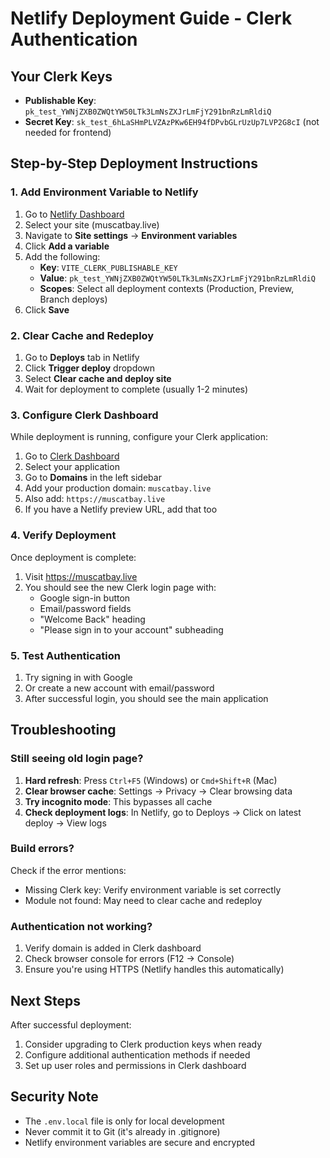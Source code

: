 # Netlify Deployment Guide - Clerk Authentication

## Your Clerk Keys
- **Publishable Key**: `pk_test_YWNjZXB0ZWQtYW50LTk3LmNsZXJrLmFjY291bnRzLmRldiQ`
- **Secret Key**: `sk_test_6hLaSHmPLVZAzPKw6EH94fDPvbGLrUzUp7LVP2G8cI` (not needed for frontend)

## Step-by-Step Deployment Instructions

### 1. Add Environment Variable to Netlify

1. Go to [Netlify Dashboard](https://app.netlify.com)
2. Select your site (muscatbay.live)
3. Navigate to **Site settings** → **Environment variables**
4. Click **Add a variable**
5. Add the following:
   - **Key**: `VITE_CLERK_PUBLISHABLE_KEY`
   - **Value**: `pk_test_YWNjZXB0ZWQtYW50LTk3LmNsZXJrLmFjY291bnRzLmRldiQ`
   - **Scopes**: Select all deployment contexts (Production, Preview, Branch deploys)
6. Click **Save**

### 2. Clear Cache and Redeploy

1. Go to **Deploys** tab in Netlify
2. Click **Trigger deploy** dropdown
3. Select **Clear cache and deploy site**
4. Wait for deployment to complete (usually 1-2 minutes)

### 3. Configure Clerk Dashboard

While deployment is running, configure your Clerk application:

1. Go to [Clerk Dashboard](https://clerk.com/dashboard)
2. Select your application
3. Go to **Domains** in the left sidebar
4. Add your production domain: `muscatbay.live`
5. Also add: `https://muscatbay.live`
6. If you have a Netlify preview URL, add that too

### 4. Verify Deployment

Once deployment is complete:

1. Visit https://muscatbay.live
2. You should see the new Clerk login page with:
   - Google sign-in button
   - Email/password fields
   - "Welcome Back" heading
   - "Please sign in to your account" subheading

### 5. Test Authentication

1. Try signing in with Google
2. Or create a new account with email/password
3. After successful login, you should see the main application

## Troubleshooting

### Still seeing old login page?
1. **Hard refresh**: Press `Ctrl+F5` (Windows) or `Cmd+Shift+R` (Mac)
2. **Clear browser cache**: Settings → Privacy → Clear browsing data
3. **Try incognito mode**: This bypasses all cache
4. **Check deployment logs**: In Netlify, go to Deploys → Click on latest deploy → View logs

### Build errors?
Check if the error mentions:
- Missing Clerk key: Verify environment variable is set correctly
- Module not found: May need to clear cache and redeploy

### Authentication not working?
1. Verify domain is added in Clerk dashboard
2. Check browser console for errors (F12 → Console)
3. Ensure you're using HTTPS (Netlify handles this automatically)

## Next Steps

After successful deployment:
1. Consider upgrading to Clerk production keys when ready
2. Configure additional authentication methods if needed
3. Set up user roles and permissions in Clerk dashboard

## Security Note
- The `.env.local` file is only for local development
- Never commit it to Git (it's already in .gitignore)
- Netlify environment variables are secure and encrypted 